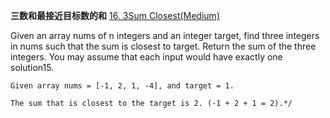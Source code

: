 **三数和最接近目标数的和**
[16. 3Sum Closest(Medium)](https://leetcode.com/problems/3sum-closest/)

Given an array nums of n integers and an integer target, find three integers in nums such that the sum is closest to
target. Return the sum of the three integers. You may assume that each input would have exactly one solution15.

```
Given array nums = [-1, 2, 1, -4], and target = 1.

The sum that is closest to the target is 2. (-1 + 2 + 1 = 2).*/
```
